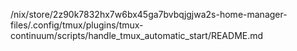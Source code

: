 /nix/store/2z90k7832hx7w6bx45ga7bvbqjgjwa2s-home-manager-files/.config/tmux/plugins/tmux-continuum/scripts/handle_tmux_automatic_start/README.md